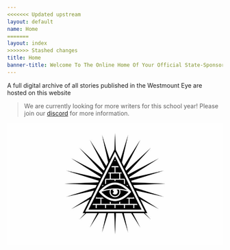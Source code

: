 ```yaml
---
<<<<<<< Updated upstream
layout: default
name: Home
=======
layout: index
>>>>>>> Stashed changes
title: Home
banner-title: Welcome To The Online Home Of Your Official State-Sponsored Truth
---
```


A full digital archive of all stories published in the Westmount Eye are hosted on this website


> We are currently looking for more writers for this school year! Please join our [discord](discord.gg/PMKHXBE) for more information.

![Westmount Eye Logo](/assets/WestmountEyeLogo.jpg)